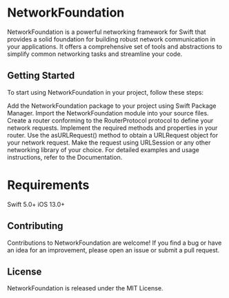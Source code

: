 # NetworkFoundation

NetworkFoundation is a powerful networking framework for Swift that provides a solid foundation for building robust network communication in your applications. It offers a comprehensive set of tools and abstractions to simplify common networking tasks and streamline your code.

## Getting Started

To start using NetworkFoundation in your project, follow these steps:

Add the NetworkFoundation package to your project using Swift Package Manager.
Import the NetworkFoundation module into your source files.
Create a router conforming to the RouterProtocol protocol to define your network requests.
Implement the required methods and properties in your router.
Use the asURLRequest() method to obtain a URLRequest object for your network request.
Make the request using URLSession or any other networking library of your choice.
For detailed examples and usage instructions, refer to the Documentation.

# Requirements

Swift 5.0+
iOS 13.0+

## Contributing

Contributions to NetworkFoundation are welcome! If you find a bug or have an idea for an improvement, please open an issue or submit a pull request.

## License

NetworkFoundation is released under the MIT License.
